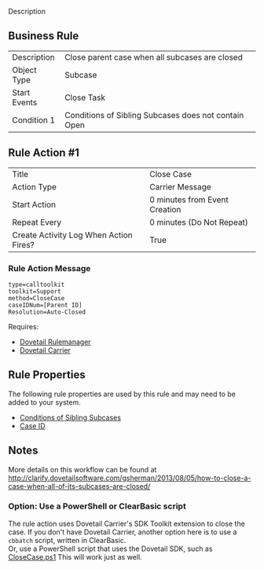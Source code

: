 
Description

## Business Rule

|  |  |
| ------------- | ------------- |
| Description  | Close parent case when all subcases are closed  |
| Object Type  | Subcase  |
| Start Events| Close Task
| Condition 1 | Conditions of Sibling Subcases does not contain Open

## Rule Action #1
|  |  |
| ------------- | ------------- |
| Title	| Close Case
| Action Type	| Carrier Message
| Start Action	| 0 minutes from Event Creation
| Repeat Every	| 0 minutes (Do Not Repeat)
| Create Activity Log When Action Fires?	| True

### Rule Action Message	
```
type=calltoolkit
toolkit=Support
method=CloseCase
caseIDNum=[Parent ID]
Resolution=Auto-Closed
```

Requires:
* [Dovetail Rulemanager](https://support.dovetailsoftware.com/selfservice/products/show/RuleManager) 
* [Dovetail Carrier](https://support.dovetailsoftware.com/selfservice/products/show/Dovetail%20Carrier)

## Rule Properties
The following rule properties are used by this rule and may need to be added to your system. 
* [Conditions of Sibling Subcases ](https://github.com/gsherman/BusinessRuleRecipes/wiki/Conditions-of-Sibling-Subcases-Rule-Property)
* [Case ID](https://github.com/gsherman/BusinessRuleRecipes/wiki/Case-ID-Rule-Property)

## Notes
More details on this workflow can be found at http://clarify.dovetailsoftware.com/gsherman/2013/08/05/how-to-close-a-case-when-all-of-its-subcases-are-closed/


### Option:  Use a PowerShell or ClearBasic script
The rule action uses Dovetail Carrier's SDK Toolkit extension to close the case. 
If you don't have Dovetail Carrier, another option here is to use a `cbbatch` script, written in ClearBasic.  
Or, use a PowerShell script that uses the Dovetail SDK, such  as [CloseCase.ps1](https://github.com/gsherman/powershell)
This will work just as well. 